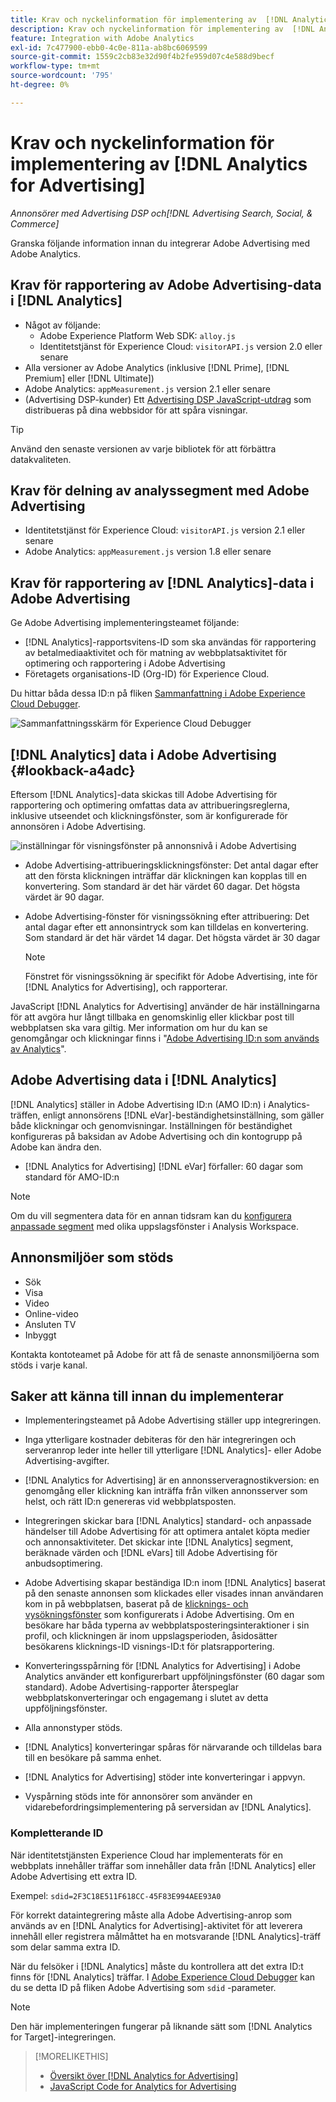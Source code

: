 ```yaml
---
title: Krav och nyckelinformation för implementering av  [!DNL Analytics for Advertising]
description: Krav och nyckelinformation för implementering av  [!DNL Analytics for Advertising]
feature: Integration with Adobe Analytics
exl-id: 7c477900-ebb0-4c0e-811a-ab8bc6069599
source-git-commit: 1559c2cb83e32d90f4b2fe959d07c4e588d9becf
workflow-type: tm+mt
source-wordcount: '795'
ht-degree: 0%

---
```


# Krav och nyckelinformation för implementering av [!DNL Analytics for Advertising]

*Annonsörer med Advertising DSP och[!DNL Advertising Search, Social, & Commerce]*

Granska följande information innan du integrerar Adobe Advertising med Adobe Analytics.

## Krav för rapportering av Adobe Advertising-data i [!DNL Analytics]

* Något av följande:
   * Adobe Experience Platform Web SDK: `alloy.js`
   * Identitetstjänst för Experience Cloud: `visitorAPI.js` version 2.0 eller senare
* Alla versioner av Adobe Analytics (inklusive [!DNL Prime], [!DNL Premium] eller [!DNL Ultimate])
* Adobe Analytics: `appMeasurement.js` version 2.1 eller senare
* (Advertising DSP-kunder) Ett [Advertising DSP JavaScript-utdrag](javascript.md) som distribueras på dina webbsidor för att spåra visningar.

>[!TIP]
>
>Använd den senaste versionen av varje bibliotek för att förbättra datakvaliteten.

## Krav för delning av analyssegment med Adobe Advertising

* Identitetstjänst för Experience Cloud: `visitorAPI.js` version 2.1 eller senare
* Adobe Analytics: `appMeasurement.js` version 1.8 eller senare

## Krav för rapportering av [!DNL Analytics]-data i Adobe Advertising

Ge Adobe Advertising implementeringsteamet följande:

* [!DNL Analytics]-rapportsvitens-ID som ska användas för rapportering av betalmediaaktivitet och för matning av webbplatsaktivitet för optimering och rapportering i Adobe Advertising
* Företagets organisations-ID (Org-ID) för Experience Cloud.

Du hittar båda dessa ID:n på fliken [Sammanfattning i Adobe Experience Cloud Debugger](https://experienceleague.adobe.com/docs/debugger/using-v2/summary.html).

![Sammanfattningsskärm för Experience Cloud Debugger](/help/integrations/assets/a4adc-debugger-summary.png)

## [!DNL Analytics] data i Adobe Advertising {#lookback-a4adc}

Eftersom [!DNL Analytics]-data skickas till Adobe Advertising för rapportering och optimering omfattas data av attribueringsreglerna, inklusive utseendet och klickningsfönster, som är konfigurerade för annonsören i Adobe Advertising.

![inställningar för visningsfönster på annonsnivå i Adobe Advertising](/help/integrations/assets/a4adc-lookbacks.png)

* Adobe Advertising-attribueringsklickningsfönster: Det antal dagar efter att den första klickningen inträffar där klickningen kan kopplas till en konvertering. Som standard är det här värdet 60 dagar. Det högsta värdet är 90 dagar.
* Adobe Advertising-fönster för visningssökning efter attribuering: Det antal dagar efter ett annonsintryck som kan tilldelas en konvertering. Som standard är det här värdet 14 dagar. Det högsta värdet är 30 dagar

  >[!NOTE]
  >
  > Fönstret för visningssökning är specifikt för Adobe Advertising, inte för [!DNL Analytics for Advertising], och rapporterar.

JavaScript [!DNL Analytics for Advertising] använder de här inställningarna för att avgöra hur långt tillbaka en genomskinlig eller klickbar post till webbplatsen ska vara giltig. Mer information om hur du kan se genomgångar och klickningar finns i &quot;[Adobe Advertising ID:n som används av Analytics](ids.md)&quot;.

## Adobe Advertising data i [!DNL Analytics]

[!DNL Analytics] ställer in Adobe Advertising ID:n (AMO ID:n) i Analytics-träffen, enligt annonsörens [!DNL eVar]-beständighetsinställning, som gäller både klickningar och genomvisningar. Inställningen för beständighet konfigureras på baksidan av Adobe Advertising och din kontogrupp på Adobe kan ändra den.

* [!DNL Analytics for Advertising] [!DNL eVar] förfaller: 60 dagar som standard för AMO-ID:n

>[!NOTE]
>
>Om du vill segmentera data för en annan tidsram kan du [konfigurera anpassade segment](https://experienceleague.adobe.com/docs/analytics/components/segmentation/segmentation-workflow/seg-build.html) med olika uppslagsfönster i Analysis Workspace.

## Annonsmiljöer som stöds

* Sök
* Visa
* Video
* Online-video
* Ansluten TV
* Inbyggt

Kontakta kontoteamet på Adobe för att få de senaste annonsmiljöerna som stöds i varje kanal.

## Saker att känna till innan du implementerar

* Implementeringsteamet på Adobe Advertising ställer upp integreringen.

* Inga ytterligare kostnader debiteras för den här integreringen och serveranrop leder inte heller till ytterligare [!DNL Analytics]- eller Adobe Advertising-avgifter.

* [!DNL Analytics for Advertising] är en annonsserveragnostikversion: en genomgång eller klickning kan inträffa från vilken annonsserver som helst, och rätt ID:n genereras vid webbplatsposten.

* Integreringen skickar bara [!DNL Analytics] standard- och anpassade händelser till Adobe Advertising för att optimera antalet köpta medier och annonsaktiviteter. Det skickar inte [!DNL Analytics] segment, beräknade värden och [!DNL eVars] till Adobe Advertising för anbudsoptimering.

* Adobe Advertising skapar beständiga ID:n inom [!DNL Analytics] baserat på den senaste annonsen som klickades eller visades innan användaren kom in på webbplatsen, baserat på de [klicknings- och vysökningsfönster](#lookback-a4adc) som konfigurerats i Adobe Advertising. Om en besökare har båda typerna av webbplatsposteringsinteraktioner i sin profil, och klickningen är inom uppslagsperioden, åsidosätter besökarens klicknings-ID visnings-ID:t för platsrapportering.

* Konverteringsspårning för [!DNL Analytics for Advertising] i Adobe Analytics använder ett konfigurerbart uppföljningsfönster (60 dagar som standard). Adobe Advertising-rapporter återspeglar webbplatskonverteringar och engagemang i slutet av detta uppföljningsfönster.

* Alla annonstyper stöds. <!--Clarify what this might include. It used to include CTV, but not anymore: However, not all ad environments are supported. -->

* [!DNL Analytics] konverteringar spåras för närvarande och tilldelas bara till en besökare på samma enhet.

* [!DNL Analytics for Advertising] stöder inte konverteringar i appvyn.

* Vyspårning stöds inte för annonsörer som använder en vidarebefordringsimplementering på serversidan av [!DNL Analytics].

### Kompletterande ID

När identitetstjänsten Experience Cloud har implementerats för en webbplats innehåller träffar som innehåller data från [!DNL Analytics] eller Adobe Advertising ett extra ID.

Exempel: `sdid=2F3C18E511F618CC-45F83E994AEE93A0`

För korrekt dataintegrering måste alla Adobe Advertising-anrop som används av en [!DNL Analytics for Advertising]-aktivitet för att leverera innehåll eller registrera målmåttet ha en motsvarande [!DNL Analytics]-träff som delar samma extra ID.

När du felsöker i [!DNL Analytics] måste du kontrollera att det extra ID:t finns för [!DNL Analytics] träffar. I [Adobe Experience Cloud Debugger](https://experienceleague.adobe.com/docs/debugger/using-v2/summary.html) kan du se detta ID på fliken Adobe Advertising som `sdid` -parameter.

>[!NOTE]
>
> Den här implementeringen fungerar på liknande sätt som [!DNL Analytics for Target]-integreringen.

>[!MORELIKETHIS]
>
>* [Översikt över [!DNL Analytics for Advertising]](overview.md)
>* [JavaScript Code for Analytics for Advertising](/help/integrations/analytics/javascript.md)
